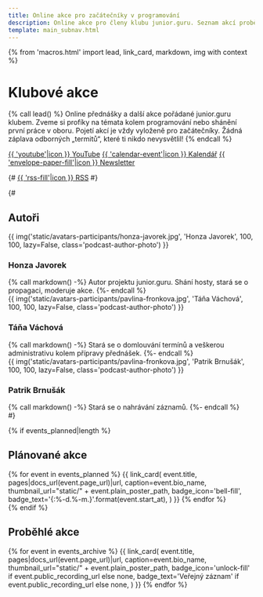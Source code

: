 ```yaml
---
title: Online akce pro začátečníky v programování
description: Online akce pro členy klubu junior.guru. Seznam akcí proběhlých i budoucích. Přednášky, streamy, Q&A, AMA, webináře, a další.
template: main_subnav.html
---
```


{% from 'macros.html' import lead, link_card, markdown, img with context %}

# Klubové akce

{% call lead() %}
Online přednášky a další akce pořádané junior.guru klubem.
Zveme si profíky na témata kolem programování nebo shánění první práce v oboru.
Pojetí akcí je vždy vyloženě pro začátečníky.
Žádná záplava odborných „termitů“, které ti nikdo nevysvětlil!
{% endcall %}

<div class="standout">
  <a class="brand-button youtube" target="_blank" rel="noopener" href="https://www.youtube.com/channel/UCp-dlEJLFPaNExzYX079gCA">{{ 'youtube'|icon }} YouTube</a>
  <a class="brand-button calendar" target="_blank" rel="noopener" href="webcal://junior.guru/api/events.ics">{{ 'calendar-event'|icon }} Kalendář</a>
  <a class="brand-button email" href="{{ pages|docs_url('news.jinja')|url }}">{{ 'envelope-paper-fill'|icon }} Newsletter</a>

  {#
    <a class="brand-button rss" target="_blank" rel="noopener" href="https://junior.guru/api/events.xml">{{ 'rss-fill'|icon }} RSS</a>
  #}
</div>

{#
<h2 class="visually-hidden">Autoři</h2>
<div class="podcast-author">
  {{ img('static/avatars-participants/honza-javorek.jpg', 'Honza Javorek', 100, 100, lazy=False, class='podcast-author-photo') }}
  <div class="podcast-author-body">
    <h3>Honza Javorek</h3>
    {% call markdown() -%}
      Autor projektu junior.guru. Shání hosty, stará se o propagaci, moderuje akce.
    {%- endcall %}
  </div>
</div>
<div class="podcast-author">
  {{ img('static/avatars-participants/pavlina-fronkova.jpg', 'Táňa Váchová', 100, 100, lazy=False, class='podcast-author-photo') }}
  <div class="podcast-author-body">
    <h3>Táňa Váchová</h3>
    {% call markdown() -%}
      Stará se o domlouvání termínů a veškerou administrativu kolem přípravy přednášek.
    {%- endcall %}
  </div>
</div>
<div class="podcast-author">
  {{ img('static/avatars-participants/pavlina-fronkova.jpg', 'Patrik Brnušák', 100, 100, lazy=False, class='podcast-author-photo') }}
  <div class="podcast-author-body">
    <h3>Patrik Brnušák</h3>
    {% call markdown() -%}
      Stará se o nahrávání záznamů.
    {%- endcall %}
  </div>
</div>
#}

{% if events_planned|length %}
## Plánované akce

<div class="link-cards wide">
  {% for event in events_planned %}
    {{ link_card(
      event.title,
      pages|docs_url(event.page_url)|url,
      caption=event.bio_name,
      thumbnail_url="static/" + event.plain_poster_path,
      badge_icon='bell-fill',
      badge_text='{:%-d.%-m.}'.format(event.start_at),
    ) }}
  {% endfor %}
</div>
{% endif %}

## Proběhlé akce

<div class="link-cards wide">
{% for event in events_archive %}
  {{ link_card(
    event.title,
    pages|docs_url(event.page_url)|url,
    caption=event.bio_name,
    thumbnail_url="static/" + event.plain_poster_path,
    badge_icon='unlock-fill' if event.public_recording_url else none,
    badge_text='Veřejný záznam' if event.public_recording_url else none,
  ) }}
{% endfor %}
</div>
